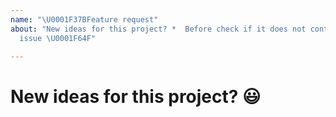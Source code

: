 ```yaml
---
name: "\U0001F37BFeature request"
about: "New ideas for this project? *  Before check if it does not contain existing
  issue \U0001F64F"

---
```


# New ideas for this project? 😃

<!--- If you're suggesting a change/improvement, tell us how it should work -->
